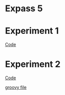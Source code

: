 # Expass 5

# Experiment 1
[Code](https://github.com/erlendtorsvik/dat250_1/tree/master/assignment5/demo)

# Experiment 2
[Code](https://github.com/erlendtorsvik/dat250_1/tree/master/assignment5/spring-boot)

[groovy file](https://github.com/erlendtorsvik/dat250_1/blob/master/assignment5/app.groovy)
